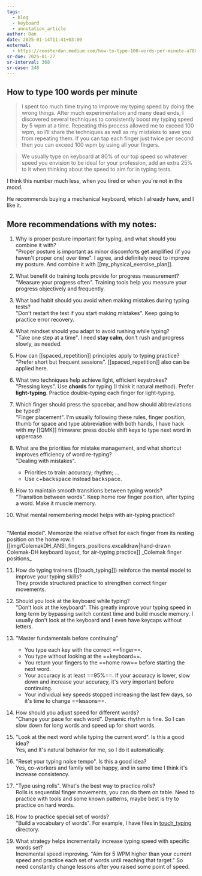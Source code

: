```yaml
---
tags:
  - blog
  - keyboard
  - annotation_article
author: Dan
date: 2025-01-14T11:41+03:00
external:
  - https://roosterdan.medium.com/how-to-type-100-words-per-minute-a780fd80fd27
sr-due: 2025-01-27
sr-interval: 368
sr-ease: 248
---
```


## How to type 100 words per minute

> I spent too much time trying to improve my typing speed by doing the wrong
> things. After much experimentation and many dead ends, I discovered several
> techniques to consistently boost my typing speed by 5 wpm at a time. Repeating
> this process allowed me to exceed 100 wpm, so I’ll share the techniques as
> well as my mistakes to save you from repeating them. If you can tap each
> finger just twice per second then you can exceed 100 wpm by using all your
> fingers.

> We usually type on keyboard at 80% of our top speed so whatever speed you
> envision to be ideal for your profession, add an extra 25% to it when thinking
> about the speed to aim for in typing tests.

I think this number much less, when you tired or when you're not in the mood.

He recommends buying a mechanical keyboard, which I already have, and I like it.

## More recommendations with my notes:

1. Why is proper posture important for typing, and what should you combine it
   with?
   <br class="f">
   "Proper posture is important as minor discomforts get amplified (if you
   haven't proper one) over time". I agree, and definitely need to improve my
   posture. And combine it with [[my_physical_exercise_plan]]. <!--SR:!2025-02-03,2,248-->

2. What benefit do training tools provide for progress measurement?
   <br class="f">
   "Measure your progress often". Training tools help you measure your progress
   objectively and frequently.

3. What bad habit should you avoid when making mistakes during typing tests?
   <br class="f">
   "Don’t restart the test if you start making mistakes".
   Keep going to practice error recovery.

4. What mindset should you adapt to avoid rushing while typing?
   <br class="f">
   "Take one step at a time". I need **stay calm**, don't rush and progress
   slowly, as needed.

5. How can [[spaced_repetition]] principles apply to typing practice?
   <br class="f">
   "Prefer short but frequent sessions". [[spaced_repetition]] also can be
   applied here.

6. What two techniques help achieve light, efficient keystrokes?
   <br class="f">
   "Pressing keys". Use **chords** for typing (I think it natural method). Prefer
   **light-typing**. Practice double-typing each finger for light-typing.

7. Which finger should press the spacebar, and how should abbreviations be typed?
   <br class="f">
   "Finger placement". I'm usually following these rules, finger position, thumb
   for space and type abbreviation with both hands, I have hack with my [[QMK]]
   frimware: press double shift keys to type next word in uppercase.

8. What are the priorities for mistake management, and what shortcut improves
   efficiency of word re-typing?
   <br class="f">
   "Dealing with mistakes".
   - Priorities to train: accuracy; rhythm; ...
   - Use <kbd>c</kbd>+<kbd>backspace</kbd> instead <kbd>backspace</kbd>.

9. How to maintain smooth transitions between typing words?
   <br class="f">
   "Transition between words". Keep home row finger position, after typing a
   word. Make it muscle memory.

10. What mental remembering model helps with air-typing practice?
   <br class="f">
   "Mental model". Memorize the relative offset for each finger from its resting
   position on the home row.
   ![[img/ColemakDH_ANSI_fingers_positions.excalidraw|hand-drawn Colemak-DH keyboard layout, for air-typing practice]]
   _Colemak finger positions_


11. How do typing trainers ([[touch_typing]]) reinforce the mental model to
    improve your typing skills?
    <br class="f">
    They provide structured practice to strengthen correct finger movements.

12. Should you look at the keyboard while typing?
    <br class="f">
    "Don’t look at the keyboard". This greatly improve your typing speed in long
    term by bypassing switch context time and build muscle memory. I usually
    don't look at the keyboard and I even have keycaps without letters.

13. "Master fundamentals before continuing"
    <br class="f">
    - You type each key with the correct ==finger==.
    - You type without looking at the ==keyboard==.
    - You return your fingers to the ==home row== before starting the next word.
    - Your accuracy is at least ==95%==. If your accuracy is lower, slow down
      and increase your accuracy, it's very important before continuing.
    - Your individual key speeds stopped increasing the last few days, so it's
      time to change ==lessons==.

14. How should you adjust speed for different words?
    <br class="f">
    "Change your pace for each word". Dynamic rhythm is fine. So I can slow down
    for long words and speed up for short words.

14. "Look at the next word while typing the current word". Is this a good idea?
    <br class="f">
    Yes, and It's natural behavior for me, so I do it automatically.

15. "Reset your typing noise tempo". Is this a good idea?
    <br class="f">
    Yes, co-workers and family will be happy, and in same time I think it's
    increase consistency.

16. "Type using rolls". What's the best way to practice rolls?
    <br class="f">
    Rolls is sequential finger movements, you can do them on table. Need to
    practice with tools and some known patterns, maybe best is try to practice
    on hard words.

17. How to practice special set of words?
    <br class="f">
    "Build a vocabulary of words". For example, I have files in
    [touch_typing](file://touch_typing/) directory.

18. What strategy helps incrementally increase typing speed with specific words
    set?
    <br class="f">
    Incremental speed improving. "Aim for 5 WPM higher than your current speed
    and practice each set of words until reaching that target." So need
    constantly change lessons after you raised some point of speed.
